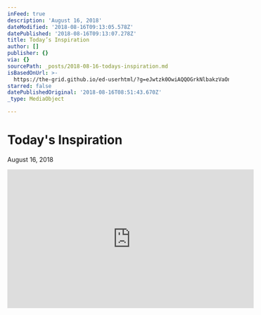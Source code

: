 ```yaml
---
inFeed: true
description: 'August 16, 2018'
dateModified: '2018-08-16T09:13:05.578Z'
datePublished: '2018-08-16T09:13:07.278Z'
title: Today’s Inspiration
author: []
publisher: {}
via: {}
sourcePath: _posts/2018-08-16-todays-inspiration.md
isBasedOnUrl: >-
  https://the-grid.github.io/ed-userhtml/?g=eJwtzk0OwiAQQOGrkNlbakzVaOnaxAu45WcqRCgEhhBur1H3L1_e7NYsA7LmDFkB03EEZtE9LQk47CdgJWsBliiVC-ettaHHSlXhoGPgGBQafr_F8-kxkksvYF9OxWwwC_hg0vvYBMhKMXnZrww3nXsiNLuAxsl_sVbvi86I2zLz39PyBh-fNjk
starred: false
datePublishedOriginal: '2018-08-16T08:51:43.670Z'
_type: MediaObject

---
```

# Today's Inspiration

August 16, 2018

<iframe width="560" height="315" src="https://www.youtube.com/embed/KHo87X0tipk" frameborder="0" allow="autoplay; encrypted-media" allowfullscreen\></iframe\>

For all of us dreamers and doers...